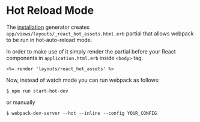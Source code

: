 # Hot Reload Mode

The [installation](installation.md) generator creates `app/views/layouts/_react_hot_assets.html.erb` partial that allows webpack to be run in hot-auto-reload mode.

In order to make use of it simply render the partial before your React components in `application.html.erb` inside `<body>` tag.

```erb
<%= render 'layouts/react_hot_assets' %>
```

Now, instead of watch mode you can run webpack as follows:

    $ npm run start-hot-dev

or manually

    $ webpack-dev-server --hot --inline --config YOUR_CONFIG
